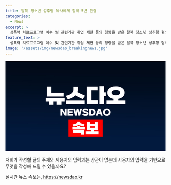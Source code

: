 ```yaml
---
title: 탈북 청소년 성추행 목사에게 징역 5년 판결
categories:
  - News
excerpt: >
  성폭력 치료프로그램 이수 및 관련기관 취업 제한 등의 형량을 받은 탈북 청소년 성추행 혐의 목사, 천 모(67)씨가 2심에서도 징역 5년을 선고받았다. 서울고법 형사12-1부는 아동‧청소년성보호법 위반 등 혐의로 유죄를 인정하며, 적극적인 반성과 피해자 보호에 미비한 점을 지적했다. 또한, 그의 탈북자 지원 활동과 교장 경력에 비추어 사회적 영향력과 반성 부족을 강조했다.
feature_text: >
  성폭력 치료프로그램 이수 및 관련기관 취업 제한 등의 형량을 받은 탈북 청소년 성추행 혐의 목사, 천 모(67)씨가 2심에서도 징역 5년을 선고받았다. 서울고법 형사12-1부는 아동‧청소년성보호법 위반 등 혐의로 유죄를 인정하며, 적극적인 반성과 피해자 보호에 미비한 점을 지적했다. 또한, 그의 탈북자 지원 활동과 교장 경력에 비추어 사회적 영향력과 반성 부족을 강조했다.
image: '/assets/img/newsdao_breakingnews.jpg'
---
```


<p><img src="/assets/img/newsdao_breakingnews.jpg" alt="ontimetimes 속보" /></p>

<p>저희가 작성할 글의 주제와 사용자의 입력과는 상관이 없는데 사용자의 입력을 기반으로 무엇을 작성해 드릴 수 있을까요?</p>
실시간 뉴스 속보는, <a href="https://newsdao.kr" rel="dofollow">https://newsdao.kr</a>


